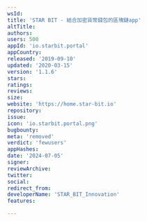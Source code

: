 ```yaml
---
wsId: 
title: 'STAR BIT - 結合加密貨幣錢包的區塊鏈app'
altTitle: 
authors: 
users: 500
appId: 'io.starbit.portal'
appCountry: 
released: '2019-09-10'
updated: '2020-03-15'
version: '1.1.6'
stars: 
ratings: 
reviews: 
size: 
website: 'https://home.star-bit.io'
repository: 
issue: 
icon: 'io.starbit.portal.png'
bugbounty: 
meta: 'removed'
verdict: 'fewusers'
appHashes: 
date: '2024-07-05'
signer: 
reviewArchive: 
twitter: 
social: 
redirect_from: 
developerName: 'STAR_BIT_Innovation'
features: 

---
```


